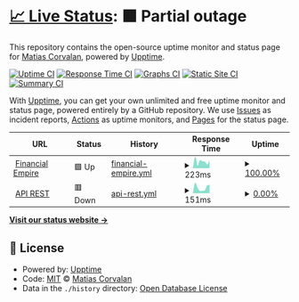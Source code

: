 # [📈 Live Status](https://demo.upptime.js.org): <!--live status--> **🟧 Partial outage**

This repository contains the open-source uptime monitor and status page for [Matias Corvalan](https://demo.upptime.js.org), powered by [Upptime](https://github.com/upptime/upptime).

[![Uptime CI](https://github.com/maticorv/upptime.financialempire.company/workflows/Uptime%20CI/badge.svg)](https://github.com/maticorv/upptime.financialempire.company/actions?query=workflow%3A%22Uptime+CI%22)
[![Response Time CI](https://github.com/maticorv/upptime.financialempire.company/workflows/Response%20Time%20CI/badge.svg)](https://github.com/maticorv/upptime.financialempire.company/actions?query=workflow%3A%22Response+Time+CI%22)
[![Graphs CI](https://github.com/maticorv/upptime.financialempire.company/workflows/Graphs%20CI/badge.svg)](https://github.com/maticorv/upptime.financialempire.company/actions?query=workflow%3A%22Graphs+CI%22)
[![Static Site CI](https://github.com/maticorv/upptime.financialempire.company/workflows/Static%20Site%20CI/badge.svg)](https://github.com/maticorv/upptime.financialempire.company/actions?query=workflow%3A%22Static+Site+CI%22)
[![Summary CI](https://github.com/maticorv/upptime.financialempire.company/workflows/Summary%20CI/badge.svg)](https://github.com/maticorv/upptime.financialempire.company/actions?query=workflow%3A%22Summary+CI%22)

With [Upptime](https://upptime.js.org), you can get your own unlimited and free uptime monitor and status page, powered entirely by a GitHub repository. We use [Issues](https://github.com/maticorv/upptime.financialempire.company/issues) as incident reports, [Actions](https://github.com/maticorv/upptime.financialempire.company/actions) as uptime monitors, and [Pages](https://demo.upptime.js.org) for the status page.

<!--start: status pages-->
<!-- This summary is generated by Upptime (https://github.com/upptime/upptime) -->
<!-- Do not edit this manually, your changes will be overwritten -->
<!-- prettier-ignore -->
| URL | Status | History | Response Time | Uptime |
| --- | ------ | ------- | ------------- | ------ |
| <img alt="" src="https://favicons.githubusercontent.com/financialempire.company" height="13"> [Financial Empire](https://financialempire.company/) | 🟩 Up | [financial-empire.yml](https://github.com/maticorv/upptime.financialempire.company/commits/HEAD/history/financial-empire.yml) | <details><summary><img alt="Response time graph" src="./graphs/financial-empire/response-time-week.png" height="20"> 223ms</summary><br><a href="https://maticorv.github.io/upptime.financialempire.company/history/financial-empire"><img alt="Response time 220" src="https://img.shields.io/endpoint?url=https%3A%2F%2Fraw.githubusercontent.com%2Fmaticorv%2Fupptime.financialempire.company%2FHEAD%2Fapi%2Ffinancial-empire%2Fresponse-time.json"></a><br><a href="https://maticorv.github.io/upptime.financialempire.company/history/financial-empire"><img alt="24-hour response time 172" src="https://img.shields.io/endpoint?url=https%3A%2F%2Fraw.githubusercontent.com%2Fmaticorv%2Fupptime.financialempire.company%2FHEAD%2Fapi%2Ffinancial-empire%2Fresponse-time-day.json"></a><br><a href="https://maticorv.github.io/upptime.financialempire.company/history/financial-empire"><img alt="7-day response time 223" src="https://img.shields.io/endpoint?url=https%3A%2F%2Fraw.githubusercontent.com%2Fmaticorv%2Fupptime.financialempire.company%2FHEAD%2Fapi%2Ffinancial-empire%2Fresponse-time-week.json"></a><br><a href="https://maticorv.github.io/upptime.financialempire.company/history/financial-empire"><img alt="30-day response time 235" src="https://img.shields.io/endpoint?url=https%3A%2F%2Fraw.githubusercontent.com%2Fmaticorv%2Fupptime.financialempire.company%2FHEAD%2Fapi%2Ffinancial-empire%2Fresponse-time-month.json"></a><br><a href="https://maticorv.github.io/upptime.financialempire.company/history/financial-empire"><img alt="1-year response time 220" src="https://img.shields.io/endpoint?url=https%3A%2F%2Fraw.githubusercontent.com%2Fmaticorv%2Fupptime.financialempire.company%2FHEAD%2Fapi%2Ffinancial-empire%2Fresponse-time-year.json"></a></details> | <details><summary><a href="https://maticorv.github.io/upptime.financialempire.company/history/financial-empire">100.00%</a></summary><a href="https://maticorv.github.io/upptime.financialempire.company/history/financial-empire"><img alt="All-time uptime 99.80%" src="https://img.shields.io/endpoint?url=https%3A%2F%2Fraw.githubusercontent.com%2Fmaticorv%2Fupptime.financialempire.company%2FHEAD%2Fapi%2Ffinancial-empire%2Fuptime.json"></a><br><a href="https://maticorv.github.io/upptime.financialempire.company/history/financial-empire"><img alt="24-hour uptime 100.00%" src="https://img.shields.io/endpoint?url=https%3A%2F%2Fraw.githubusercontent.com%2Fmaticorv%2Fupptime.financialempire.company%2FHEAD%2Fapi%2Ffinancial-empire%2Fuptime-day.json"></a><br><a href="https://maticorv.github.io/upptime.financialempire.company/history/financial-empire"><img alt="7-day uptime 100.00%" src="https://img.shields.io/endpoint?url=https%3A%2F%2Fraw.githubusercontent.com%2Fmaticorv%2Fupptime.financialempire.company%2FHEAD%2Fapi%2Ffinancial-empire%2Fuptime-week.json"></a><br><a href="https://maticorv.github.io/upptime.financialempire.company/history/financial-empire"><img alt="30-day uptime 99.38%" src="https://img.shields.io/endpoint?url=https%3A%2F%2Fraw.githubusercontent.com%2Fmaticorv%2Fupptime.financialempire.company%2FHEAD%2Fapi%2Ffinancial-empire%2Fuptime-month.json"></a><br><a href="https://maticorv.github.io/upptime.financialempire.company/history/financial-empire"><img alt="1-year uptime 99.80%" src="https://img.shields.io/endpoint?url=https%3A%2F%2Fraw.githubusercontent.com%2Fmaticorv%2Fupptime.financialempire.company%2FHEAD%2Fapi%2Ffinancial-empire%2Fuptime-year.json"></a></details>
| <img alt="" src="https://favicons.githubusercontent.com/api.financialempire.company" height="13"> [API REST](https://api.financialempire.company/) | 🟥 Down | [api-rest.yml](https://github.com/maticorv/upptime.financialempire.company/commits/HEAD/history/api-rest.yml) | <details><summary><img alt="Response time graph" src="./graphs/api-rest/response-time-week.png" height="20"> 151ms</summary><br><a href="https://maticorv.github.io/upptime.financialempire.company/history/api-rest"><img alt="Response time 262" src="https://img.shields.io/endpoint?url=https%3A%2F%2Fraw.githubusercontent.com%2Fmaticorv%2Fupptime.financialempire.company%2FHEAD%2Fapi%2Fapi-rest%2Fresponse-time.json"></a><br><a href="https://maticorv.github.io/upptime.financialempire.company/history/api-rest"><img alt="24-hour response time 57" src="https://img.shields.io/endpoint?url=https%3A%2F%2Fraw.githubusercontent.com%2Fmaticorv%2Fupptime.financialempire.company%2FHEAD%2Fapi%2Fapi-rest%2Fresponse-time-day.json"></a><br><a href="https://maticorv.github.io/upptime.financialempire.company/history/api-rest"><img alt="7-day response time 151" src="https://img.shields.io/endpoint?url=https%3A%2F%2Fraw.githubusercontent.com%2Fmaticorv%2Fupptime.financialempire.company%2FHEAD%2Fapi%2Fapi-rest%2Fresponse-time-week.json"></a><br><a href="https://maticorv.github.io/upptime.financialempire.company/history/api-rest"><img alt="30-day response time 176" src="https://img.shields.io/endpoint?url=https%3A%2F%2Fraw.githubusercontent.com%2Fmaticorv%2Fupptime.financialempire.company%2FHEAD%2Fapi%2Fapi-rest%2Fresponse-time-month.json"></a><br><a href="https://maticorv.github.io/upptime.financialempire.company/history/api-rest"><img alt="1-year response time 262" src="https://img.shields.io/endpoint?url=https%3A%2F%2Fraw.githubusercontent.com%2Fmaticorv%2Fupptime.financialempire.company%2FHEAD%2Fapi%2Fapi-rest%2Fresponse-time-year.json"></a></details> | <details><summary><a href="https://maticorv.github.io/upptime.financialempire.company/history/api-rest">0.00%</a></summary><a href="https://maticorv.github.io/upptime.financialempire.company/history/api-rest"><img alt="All-time uptime 72.65%" src="https://img.shields.io/endpoint?url=https%3A%2F%2Fraw.githubusercontent.com%2Fmaticorv%2Fupptime.financialempire.company%2FHEAD%2Fapi%2Fapi-rest%2Fuptime.json"></a><br><a href="https://maticorv.github.io/upptime.financialempire.company/history/api-rest"><img alt="24-hour uptime 0.00%" src="https://img.shields.io/endpoint?url=https%3A%2F%2Fraw.githubusercontent.com%2Fmaticorv%2Fupptime.financialempire.company%2FHEAD%2Fapi%2Fapi-rest%2Fuptime-day.json"></a><br><a href="https://maticorv.github.io/upptime.financialempire.company/history/api-rest"><img alt="7-day uptime 0.00%" src="https://img.shields.io/endpoint?url=https%3A%2F%2Fraw.githubusercontent.com%2Fmaticorv%2Fupptime.financialempire.company%2FHEAD%2Fapi%2Fapi-rest%2Fuptime-week.json"></a><br><a href="https://maticorv.github.io/upptime.financialempire.company/history/api-rest"><img alt="30-day uptime 1.38%" src="https://img.shields.io/endpoint?url=https%3A%2F%2Fraw.githubusercontent.com%2Fmaticorv%2Fupptime.financialempire.company%2FHEAD%2Fapi%2Fapi-rest%2Fuptime-month.json"></a><br><a href="https://maticorv.github.io/upptime.financialempire.company/history/api-rest"><img alt="1-year uptime 72.65%" src="https://img.shields.io/endpoint?url=https%3A%2F%2Fraw.githubusercontent.com%2Fmaticorv%2Fupptime.financialempire.company%2FHEAD%2Fapi%2Fapi-rest%2Fuptime-year.json"></a></details>

<!--end: status pages-->

[**Visit our status website →**](https://demo.upptime.js.org)

## 📄 License

- Powered by: [Upptime](https://github.com/upptime/upptime)
- Code: [MIT](./LICENSE) © [Matias Corvalan](https://demo.upptime.js.org)
- Data in the `./history` directory: [Open Database License](https://opendatacommons.org/licenses/odbl/1-0/)
